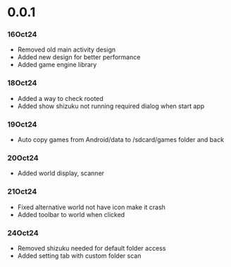 # 0.0.1

### 16Oct24

- Removed old main activity design
- Added new design for better performance
- Added game engine library

### 18Oct24

- Added a way to check rooted
- Added show shizuku not running required dialog when start app

### 19Oct24

- Auto copy games from Android/data to /sdcard/games folder and back

### 20Oct24

- Added world display, scanner

### 21Oct24

- Fixed alternative world not have icon make it crash
- Added toolbar to world when clicked

### 24Oct24

- Removed shizuku needed for default folder access
- Added setting tab with custom folder scan